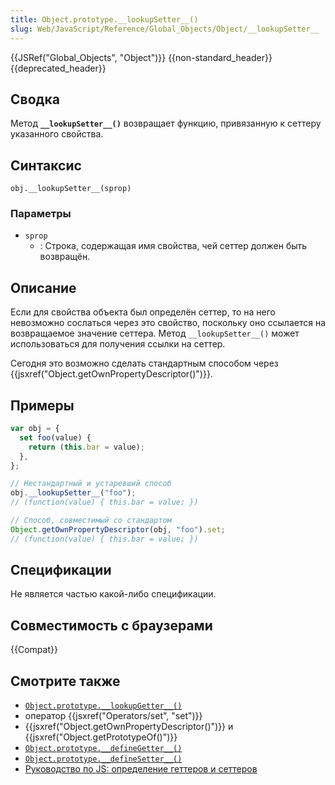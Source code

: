 ```yaml
---
title: Object.prototype.__lookupSetter__()
slug: Web/JavaScript/Reference/Global_Objects/Object/__lookupSetter__
---
```


{{JSRef("Global_Objects", "Object")}} {{non-standard_header}} {{deprecated_header}}

## Сводка

Метод **`__lookupSetter__()`** возвращает функцию, привязанную к сеттеру указанного свойства.

## Синтаксис

```
obj.__lookupSetter__(sprop)
```

### Параметры

- `sprop`
  - : Строка, содержащая имя свойства, чей сеттер должен быть возвращён.

## Описание

Если для свойства объекта был определён сеттер, то на него невозможно сослаться через это свойство, поскольку оно ссылается на возвращаемое значение сеттера. Метод `__lookupSetter__()` может использоваться для получения ссылки на сеттер.

Сегодня это возможно сделать стандартным способом через {{jsxref("Object.getOwnPropertyDescriptor()")}}.

## Примеры

```js
var obj = {
  set foo(value) {
    return (this.bar = value);
  },
};

// Нестандартный и устаревший способ
obj.__lookupSetter__("foo");
// (function(value) { this.bar = value; })

// Способ, совместимый со стандартом
Object.getOwnPropertyDescriptor(obj, "foo").set;
// (function(value) { this.bar = value; })
```

## Спецификации

Не является частью какой-либо спецификации.

## Совместимость с браузерами

{{Compat}}

## Смотрите также

- [`Object.prototype.__lookupGetter__()`](/ru/docs/Web/JavaScript/Reference/Global_Objects/Object/__lookupGetter__)
- оператор {{jsxref("Operators/set", "set")}}
- {{jsxref("Object.getOwnPropertyDescriptor()")}} и {{jsxref("Object.getPrototypeOf()")}}
- [`Object.prototype.__defineGetter__()`](/ru/docs/Web/JavaScript/Reference/Global_Objects/Object/__defineGetter__)
- [`Object.prototype.__defineSetter__()`](/ru/docs/Web/JavaScript/Reference/Global_Objects/Object/__defineSetter__)
- [Руководство по JS: определение геттеров и сеттеров](/ru/docs/Web/JavaScript/Guide_ru/Working_with_Objects#.D0.9E.D0.BF.D1.80.D0.B5.D0.B4.D0.B5.D0.BB.D0.B5.D0.BD.D0.B8.D0.B5_.D0.B3.D0.B5.D1.82.D1.82.D0.B5.D1.80.D0.BE.D0.B2_.D0.B8_.D1.81.D0.B5.D1.82.D1.82.D0.B5.D1.80.D0.BE.D0.B2)
